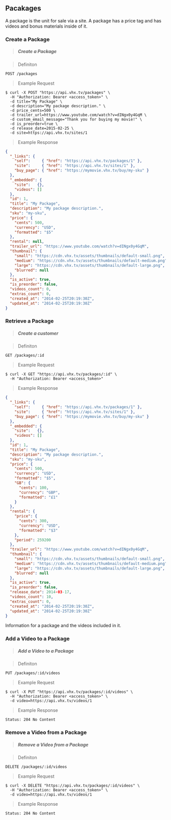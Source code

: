 <!-- ___PACAKAGES____________________________ -->
<h2 class="is-api head-3 margin-top-large margin-bottom-medium" id="packages">Pacakages</h2>

<section class="text-2 contain">
  <p>A package is the unit for sale via a site. A package has a price tag and has videos and bonus materials inside of it.</p>
</section>

<h3 class="text-2 text--navy text--bold margin-top-large margin-bottom-medium" id="packages-create">Create a Package</h3>

> <h5 class="head-5 text--white margin-bottom-medium">Create a Package</h5>

> Definiton

```
POST /packages
```

> Example Request

```shell
$ curl -X POST "https://api.vhx.tv/packages" \
  -H "Authorization: Bearer <access_token>" \
  -d title="My Package" \
  -d description="My package description." \
  -d price_cents=500 \
  -d trailer_url=https://www.youtube.com/watch?v=dINgx0y4GqM \
  -d custom_email_message="Thank you for buying my movie!" \
  -d is_preorder=true \
  -d release_date=2015-02-25 \
  -d site=https://api.vhx.tv/sites/1
```

> Example Response

```json
{
  "_links": {
    "self":     { "href": "https://api.vhx.tv/packages/1" },
    "site":     { "href": "https://api.vhx.tv/sites/1" },
    "buy_page": { "href": "https://mymovie.vhx.tv/buy/my-sku" }
  },
  "_embedded": {
    "site":   {},
    "videos": []
  },
  "id": 1,
  "title": "My Package",
  "description": "My package description.",
  "sku": "my-sku",
  "price": {
    "cents": 500,
    "currency": "USD",
    "formatted": "$5"
  },
  "rental": null,
  "trailer_url": "https://www.youtube.com/watch?v=dINgx0y4GqM",
  "thumbnail": {
    "small": "https://cdn.vhx.tv/assets/thumbnails/default-small.png",
    "medium": "https://cdn.vhx.tv/assets/thumbnails/default-medium.png",
    "large": "https://cdn.vhx.tv/assets/thumbnails/default-large.png",
    "blurred": null
  },
  "is_active": true,
  "is_preorder": false,
  "videos_count": 0,
  "extras_count": 0,
  "created_at": "2014-02-25T20:19:30Z",
  "updated_at": "2014-02-25T20:19:30Z"
}
```

<section class="text-2 contain">
</section>

<h3 class="text-2 text--navy text--bold is-api margin-top-large margin-bottom-medium" id="packages-retrieve">Retrieve a Package</h3>

> <h5 class="head-5 text--white margin-bottom-medium">Create a customer</h5>

> Definiton

```
GET /packages/:id
```

> Example Request

```shell
$ curl -X GET "https://api.vhx.tv/packages/:id" \
  -H "Authorization: Bearer <access_token>"
```

> Example Response

```json
{
  "_links": {
    "self":     { "href": "https://api.vhx.tv/packages/1" },
    "site":     { "href": "https://api.vhx.tv/sites/1" },
    "buy_page": { "href": "https://mymovie.vhx.tv/buy/my-sku" }
  },
  "_embedded": {
    "site":   {},
    "videos": []
  },
  "id": 1,
  "title": "My Package",
  "description": "My package description.",
  "sku": "my-sku",
  "price": {
    "cents": 500,
    "currency": "USD",
    "formatted": "$5",
    "GB": {
      "cents": 100,
      "currency": "GBP",
      "formatted": "£1"
    }
  },
  "rental": {
    "price": {
      "cents": 300,
      "currency": "USD",
      "formatted": "$3"
    },
    "period": 259200
  },
  "trailer_url": "https://www.youtube.com/watch?v=dINgx0y4GqM",
  "thumbnail": {
    "small": "https://cdn.vhx.tv/assets/thumbnails/default-small.png",
    "medium": "https://cdn.vhx.tv/assets/thumbnails/default-medium.png",
    "large": "https://cdn.vhx.tv/assets/thumbnails/default-large.png",
    "blurred": null
  },
  "is_active": true,
  "is_preorder": false,
  "release_date": 2014-03-17,
  "videos_count": 10,
  "extras_count": 0,
  "created_at": "2014-02-25T20:19:30Z",
  "updated_at": "2014-02-25T20:19:30Z"
}
```
<section class="text-2 contain">
  <p>Information for a package and the videos included in it.</p>
</section>

<h3 class="text-2 text--navy text--bold margin-top-large margin-bottom-medium" id="packages-add">Add a Video to a Package</h3>

> <h5 class="head-5 text--white margin-bottom-medium">Add a Video to a Package</h5>

> Definiton

```
PUT /packages/:id/videos
```

> Example Request

```shell
$ curl -X PUT "https://api.vhx.tv/packages/:id/videos" \
  -H "Authorization: Bearer <access_token>" \
  -d video=https://api.vhx.tv/videos/1
```

> Example Response

```
Status: 204 No Content
```

<section class="text-2 contain">
</section>

<h3 class="text-2 text--navy text--bold margin-top-large margin-bottom-medium" id="packages-delete">Remove a Video from a Package</h3>

> <h5 class="head-5 text--white margin-bottom-medium">Remove a Video from a Package</h5>

> Definiton

```
DELETE /packages/:id/videos
```

> Example Request

```shell
$ curl -X DELETE "https://api.vhx.tv/packages/:id/videos" \
  -H "Authorization: Bearer <access_token>" \
  -d video=https://api.vhx.tv/videos/1
```

> Example Response

```
Status: 204 No Content
```

<section class="text-2 contain">
</section>